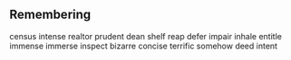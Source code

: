 ## Remembering
census intense realtor prudent dean shelf reap defer impair inhale entitle
immense immerse inspect bizarre concise terrific somehow deed intent
